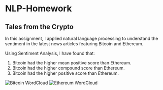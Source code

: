 # NLP-Homework

## Tales from the Crypto

In this assignment, I applied natural language processing to understand the sentiment in the latest news articles featuring Bitcoin and Ethereum.  

Using Sentiment Analysis, I have found that:

1. Bitcoin had the higher mean positive score than Ethereum.
2. Bitcoin had the higher compound score than Ethereum.
3. Bitcoin had the higher positive score than Ethereum.

![Bitcoin WordCloud](Bitcoin_WordCloud.png)
![Ethereum WordCloud](Ethereum_WordCloud.png)

